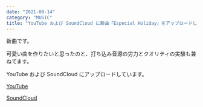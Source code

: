 ```yaml
---
date: "2021-08-14"
category: "MUSIC"
title: "YouTube および SoundCloud に新曲「Especial Holiday」をアップロードしました"
---
```


新曲です。

可愛い曲を作りたいと思ったのと、打ち込み音源の労力とクオリティの実験も兼ねてます。

YouTube および SoundCloud にアップロードしています。

[YouTube](https://youtu.be/V_3AD7laFZ8)

[SoundCloud](https://soundcloud.com/naba0123/especial-holiday)
